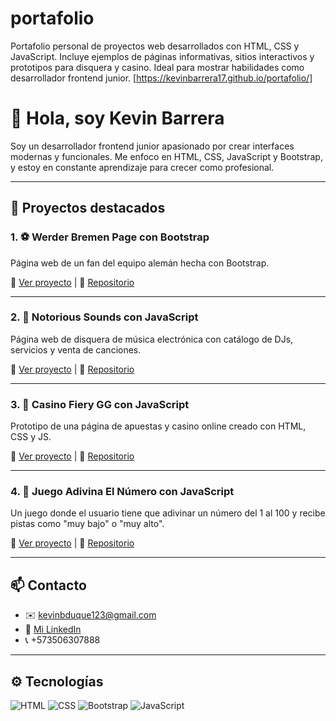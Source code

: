 # portafolio
Portafolio personal de proyectos web desarrollados con HTML, CSS y JavaScript. Incluye ejemplos de páginas informativas, sitios interactivos y prototipos para disquera y casino. Ideal para mostrar habilidades como desarrollador frontend junior.
[https://kevinbarrera17.github.io/portafolio/]

# 👋 Hola, soy Kevin Barrera

Soy un desarrollador frontend junior apasionado por crear interfaces modernas y funcionales. Me enfoco en HTML, CSS, JavaScript y Bootstrap, y estoy en constante aprendizaje para crecer como profesional.

---

## 🚀 Proyectos destacados

### 1. ⚽ Werder Bremen Page con Bootstrap
Página web de un fan del equipo alemán hecha con Bootstrap.

🔗 [Ver proyecto](https://kevinbarrera17.github.io/werder-bremen-fan-page/) | 📁 [Repositorio](https://github.com/kevinbarrera17/werder-bremen-fan-page)

---

### 2. 🎵 Notorious Sounds con JavaScript
Página web de disquera de música electrónica con catálogo de DJs, servicios y venta de canciones.

🔗 [Ver proyecto](https://kevinbarrera17.github.io/notorious-sounds-music-page/) | 📁 [Repositorio](https://github.com/kevinbarrera17/notorious-sounds-music-page)

---

### 3. 🎰 Casino Fiery GG con JavaScript
Prototipo de una página de apuestas y casino online creado con HTML, CSS y JS.

🔗 [Ver proyecto](https://kevinbarrera17.github.io/fieryGG-casino-page/) | 📁 [Repositorio](https://github.com/kevinbarrera17/fieryGG-casino-page)

---

### 4. 🎲 Juego Adivina El Número con JavaScript
Un juego donde el usuario tiene que adivinar un número del 1 al 100 y recibe pistas como "muy bajo" o "muy alto".

🔗 [Ver proyecto](https://kevinbarrera17.github.io/juego-adivina-numero/) | 📁 [Repositorio](https://github.com/kevinbarrera17/juego-adivina-numero)

---

## 📫 Contacto

- ✉️ kevinbduque123@gmail.com
- 💼 [Mi LinkedIn](https://www.linkedin.com/in/kevin-barrera-duque-284a65374)
- 📞 +573506307888

---

## ⚙️ Tecnologías

![HTML](https://img.shields.io/badge/HTML-orange?logo=html5)
![CSS](https://img.shields.io/badge/CSS-blue?logo=css3)
![Bootstrap](https://img.shields.io/badge/Bootstrap-purple?logo=bootstrap)
![JavaScript](https://img.shields.io/badge/JavaScript-yellow?logo=javascript)
